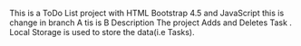 This is a ToDo List project with HTML Bootstrap 4.5 and JavaScript 
this is change in branch A
tis is B
Description
The project Adds and Deletes Task .
Local Storage is used to store the data(i.e Tasks).
